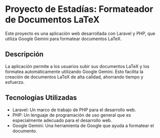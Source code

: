 # Proyecto de Estadías: Formateador de Documentos LaTeX

Este proyecto es una aplicación web desarrollada con Laravel y PHP, que utiliza Google Gemini para formatear documentos LaTeX.

## Descripción

La aplicación permite a los usuarios subir sus documentos LaTeX y los formatea automáticamente utilizando Google Gemini. Esto facilita la creación de documentos LaTeX de alta calidad, ahorrando tiempo y esfuerzo.

## Tecnologías Utilizadas

- Laravel: Un marco de trabajo de PHP para el desarrollo web.
- PHP: Un lenguaje de programación de uso general que es especialmente adecuado para el desarrollo web.
- Google Gemini: Una herramienta de Google que ayuda a formatear el documento.
